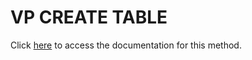 <!---->
# VP CREATE TABLE

Click [here](https://developer.4d.com/docs/20/ViewPro/method-list#vp-create-table) to access the documentation for this method.

